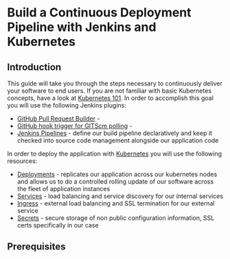 # Build a Continuous Deployment Pipeline with Jenkins and Kubernetes

## Introduction
This guide will take you through the steps necessary to continuously deliver your software to end users. If you are not familiar with basic Kubernetes concepts, have a look at [Kubernetes 101](https://kubernetes.io/docs/user-guide/walkthrough).
In order to accomplish this goal you will use the following Jenkins plugins:
  - [GitHub Pull Request Builder](https://wiki.jenkins.io/display/JENKINS/GitHub+pull+request+builder+plugin) - 
  - [GitHub hook trigger for GITScm polling](https://wiki.jenkins.io/display/JENKINS/GitHub+Plugin) - 
  - [Jenkins Pipelines](https://jenkins.io/solutions/pipeline/) - define our build pipeline declaratively and keep it checked into source code management alongside our application code


In order to deploy the application with [Kubernetes](http://kubernetes.io/) you will use the following resources:
  - [Deployments](http://kubernetes.io/docs/user-guide/deployments/) - replicates our application across our kubernetes nodes and allows us to do a controlled rolling update of our software across the fleet of application instances
  - [Services](http://kubernetes.io/docs/user-guide/services/) - load balancing and service discovery for our internal services
  - [Ingress](http://kubernetes.io/docs/user-guide/ingress/) - external load balancing and SSL termination for our external service
  - [Secrets](http://kubernetes.io/docs/user-guide/secrets/) - secure storage of non public configuration information, SSL certs specifically in our case

## Prerequisites
